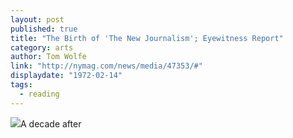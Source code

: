 ```yaml
---
layout: post
published: true
title: "The Birth of 'The New Journalism'; Eyewitness Report"
category: arts
author: Tom Wolfe
link: "http://nymag.com/news/media/47353/#"
displaydate: "1972-02-14"
tags: 
  - reading
---
```


![](http://images.nymag.com/news/media/1972-0214-cover-250.jpg)A decade after